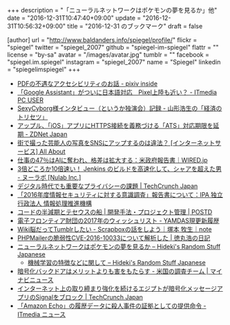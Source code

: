 +++
description = "「ニューラルネットワークはポケモンの夢を見るか」他"
date = "2016-12-31T10:47:40+09:00"
update = "2016-12-31T10:56:32+09:00"
title = "2016-12-31 のブックマーク"
draft = false

[author]
  url = "http://www.baldanders.info/spiegel/profile/"
  flickr = "spiegel"
  twitter = "spiegel_2007"
  github = "spiegel-im-spiegel"
  flattr = ""
  license = "by-sa"
  avatar = "/images/avatar.jpg"
  tumblr = ""
  facebook = "spiegel.im.spiegel"
  instagram = "spiegel_2007"
  name = "Spiegel"
  linkedin = "spiegelimspiegel"
+++

- [PDFの不遇なアクセシビリティのお話 - pixiv inside](http://inside.pixiv.net/entry/2016/12/23/180000)
- [「Google Assistant」がついに日本語対応　Pixel上陸も近い？ - ITmedia PC USER](http://www.itmedia.co.jp/pcuser/articles/1612/25/news003.html)
- [SexyCyborg様インタビュー（というか独演会）記録 - 山形浩生の「経済のトリセツ」](http://cruel.hatenablog.com/entry/2016/12/24/152545)
- [アップル、「iOS」アプリにHTTPS接続を義務づける「ATS」対応期限を延期 - ZDNet Japan](http://japan.zdnet.com/article/35094249/)
- [街で撮った芸能人の写真をSNSにアップするのは違法？ [インターネットサービス] All About](https://allabout.co.jp/gm/gc/467048/)
- [仕事の47％はAIに奪われ、格差は拡大する：米政府報告書｜WIRED.jp](http://wired.jp/2016/12/26/federal-report-ai/)
- [3倍どころか10倍速い！ Jenkins のビルドを高速化して、シャアを超えた男 - ヌーラボ [Nulab Inc.]](https://nulab-inc.com/ja/blog/nulab/jenkins-speedup-10-times/)
- [デジタル時代でも重要なプライバシーの課題 | TechCrunch Japan](http://jp.techcrunch.com/2016/12/27/20161225privacy-is-still-alive-and-kicking-in-the-digital-age/)
- [「2016年度情報セキュリティに対する意識調査」報告書について：IPA 独立行政法人 情報処理推進機構](https://www.ipa.go.jp/security/fy28/reports/ishiki/index.html)
- [コードの半減期とテセウスの船 | 開発手法・プロジェクト管理 | POSTD](http://postd.cc/the-half-life-of-code/)
- [電子フロンティア財団の2017年のウィッシュリスト - YAMDAS現更新履歴](http://d.hatena.ne.jp/yomoyomo/20161226/effs2017wishlist)
- [Wiki脳だってTumblrしたい - Scrapboxの話をしよう｜塚本 牧生｜note](https://note.mu/tsukamoto/n/n9c6a0ea7030b)
- [PHPMailerの脆弱性CVE-2016-10033について解析した | 徳丸浩の日記](http://blog.tokumaru.org/2016/12/PHPMailer-Vulnerability-CVE-2016-10033.html)
- [ニューラルネットワークはポケモンの夢を見るか – Hideki's Random Stuff Japanese](https://ja.hideki.hclippr.com/2016/12/28/%e3%83%8b%e3%83%a5%e3%83%bc%e3%83%a9%e3%83%ab%e3%83%8d%e3%83%83%e3%83%88%e3%83%af%e3%83%bc%e3%82%af%e3%81%af%e3%83%9d%e3%82%b1%e3%83%a2%e3%83%b3%e3%81%ae%e5%a4%a2%e3%82%92%e8%a6%8b%e3%82%8b%e3%81%8b/)
    - [機械学習の特徴などに関して – Hideki's Random Stuff Japanese](https://ja.hideki.hclippr.com/2016/12/31/%E6%A9%9F%E6%A2%B0%E5%AD%A6%E7%BF%92%E3%81%AE%E7%89%B9%E5%BE%B4%E3%81%AA%E3%81%A9%E3%81%AB%E9%96%A2%E3%81%97%E3%81%A6/)
- [暗号化バックドアはメリットよりも害をもたらす - 米国の調査チーム | マイナビニュース](http://news.mynavi.jp/news/2016/12/28/053/)
- [インターネット上の取り締まり強化を続けるエジプトが暗号化メッセージアプリのSignalをブロック | TechCrunch Japan](http://jp.techcrunch.com/2016/12/28/201612261431709/)
- [「Amazon Echo」の履歴データに殺人事件の証拠としての提供命令 - ITmedia ニュース](http://www.itmedia.co.jp/news/articles/1612/28/news051.html)
